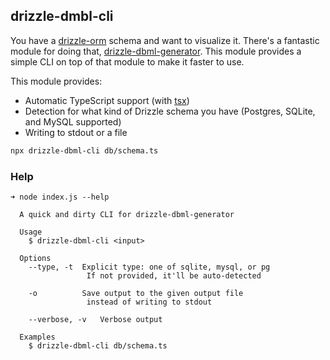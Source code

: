 ## drizzle-dmbl-cli

You have a [drizzle-orm](https://github.com/drizzle-team/drizzle-orm) schema and want to
visualize it. There's a fantastic module for doing that,
[drizzle-dbml-generator](https://github.com/L-Mario564/drizzle-dbml-generator). This module
provides a simple CLI on top of that module to make it faster to use.

This module provides:

- Automatic TypeScript support (with [tsx](https://npmjs.com/tsx))
- Detection for what kind of Drizzle schema you have (Postgres, SQLite, and MySQL supported)
- Writing to stdout or a file

```sh
npx drizzle-dbml-cli db/schema.ts
```

### Help

```
➜ node index.js --help

  A quick and dirty CLI for drizzle-dbml-generator

  Usage
    $ drizzle-dbml-cli <input>

  Options
    --type, -t  Explicit type: one of sqlite, mysql, or pg
                 If not provided, it'll be auto-detected

    -o          Save output to the given output file
                 instead of writing to stdout

    --verbose, -v   Verbose output

  Examples
    $ drizzle-dbml-cli db/schema.ts
```
